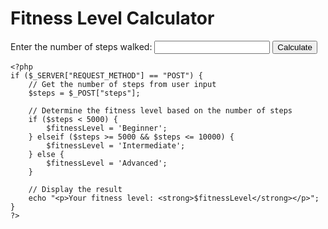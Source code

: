 <!DOCTYPE html>
<html lang="en">
<head>
    <meta charset="UTF-8">
    <meta name="viewport" content="width=device-width, initial-scale=1.0">
    <title>Fitness App</title>
</head>
<body>
    <h1>Fitness Level Calculator</h1>
    <form method="post">
        <label for="steps">Enter the number of steps walked:</label>
        <input type="number" id="steps" name="steps" required>
        <input type="submit" value="Calculate">
    </form>

    <?php
    if ($_SERVER["REQUEST_METHOD"] == "POST") {
        // Get the number of steps from user input
        $steps = $_POST["steps"];

        // Determine the fitness level based on the number of steps
        if ($steps < 5000) {
            $fitnessLevel = 'Beginner';
        } elseif ($steps >= 5000 && $steps <= 10000) {
            $fitnessLevel = 'Intermediate';
        } else {
            $fitnessLevel = 'Advanced';
        }

        // Display the result
        echo "<p>Your fitness level: <strong>$fitnessLevel</strong></p>";
    }
    ?>
</body>
</html>
